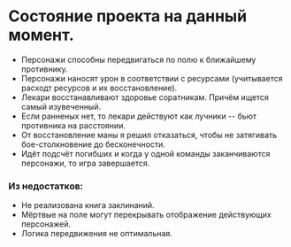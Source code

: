 # Состояние проекта на данный момент.
- Персонажи способны передвигаться по полю к ближайшему противнику.
- Персонажи наносят урон в соответствии с ресурсами (учитывается расходт ресурсов и их восстановление).
- Лекари восстанавливают здоровье соратникам. Причём ищется самый изувеченный.
- Если ранненых нет, то лекари действуют как лучники -- бьют противника на расстоянии.
- От восстановление маны я решил отказаться, чтобы не затягивать бое-столкновение до бесконечности.
- Идёт подсчёт погибших и когда у одной команды заканчиваются персонажи, то игра завершается.

### Из недостатков:
- Не реализована книга заклинаний.
- Мёртвые на поле могут перекрывать отображение действующих персонажей.
- Логика передвижения не оптимальная.